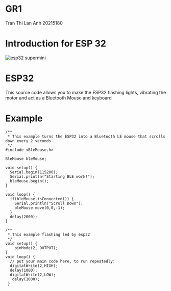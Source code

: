 # GR1
Tran Thi Lan Anh 20215180
# Introduction for ESP 32
![esp32 supermini](https://imgur.com/WlM67La)
# ESP32
This source code allows you to make the ESP32 flashing lights, vibrating the motor and act as a Bluetooth Mouse and keyboard
# Example
```
/**
 * This example turns the ESP32 into a Bluetooth LE mouse that scrolls down every 2 seconds.
 */
#include <BleMouse.h>

BleMouse bleMouse;

void setup() {
  Serial.begin(115200);
  Serial.println("Starting BLE work!");
  bleMouse.begin();
}

void loop() {
  if(bleMouse.isConnected()) {
    Serial.println("Scroll Down");
    bleMouse.move(0,0,-1);
  }
  delay(2000);
}
```
```
/**
 * This example flashing led by esp32
 */
void setup() {
    pinMode(2, OUTPUT);
}
void loop() {
  // put your main code here, to run repeatedly:
  digitalWrite(2,HIGH);
  delay(1000);
  digitalWrite(2,LOW);
   delay(1000);
 }
```
